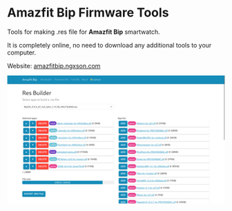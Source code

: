 # Amazfit Bip Firmware Tools

Tools for making .res file for **Amazfit Bip** smartwatch.

It is completely online, no need to download any additional tools to your computer.

Website: [amazfitbip.ngxson.com](https://amazfitbip.ngxson.com)

![demo](./demo.png)

